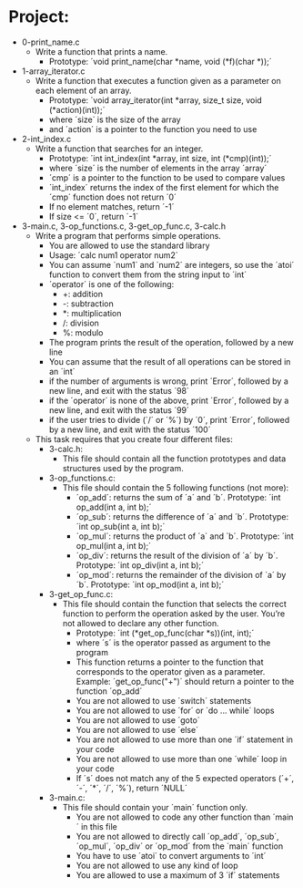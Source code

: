 # Project:

*  0-print_name.c
   - Write a function that prints a name.
     - Prototype: ´void print_name(char *name, void (*f)(char *));´
*  1-array_iterator.c
   - Write a function that executes a function given as a parameter on each element of an array.
     - Prototype: ´void array_iterator(int *array, size_t size, void (*action)(int));´
     - where ´size´ is the size of the array
     - and ´action´ is a pointer to the function you need to use
*  2-int_index.c
   - Write a function that searches for an integer.
     - Prototype: ´int int_index(int *array, int size, int (*cmp)(int));´
     - where ´size´ is the number of elements in the array ´array´
     - ´cmp´ is a pointer to the function to be used to compare values
     - ´int_index´ returns the index of the first element for which the ´cmp´ function does not return ´0´
     - If no element matches, return ´-1´
     - If size <= ´0´, return ´-1´
*  3-main.c, 3-op_functions.c, 3-get_op_func.c, 3-calc.h
   - Write a program that performs simple operations.
     - You are allowed to use the standard library
     - Usage: ´calc num1 operator num2´
     - You can assume ´num1´ and ´num2´ are integers, so use the ´atoi´ function to convert them from the string input to ´int´
     - ´operator´ is one of the following:
       - +: addition
       - -: subtraction
       - *: multiplication
       - /: division
       - %: modulo
     - The program prints the result of the operation, followed by a new line
     - You can assume that the result of all operations can be stored in an ´int´
     - if the number of arguments is wrong, print ´Error´, followed by a new line, and exit with the status ´98´
     - if the ´operator´ is none of the above, print ´Error´, followed by a new line, and exit with the status ´99´
     - if the user tries to divide (´/´ or ´%´) by ´0´, print ´Error´, followed by a new line, and exit with the status ´100´
   - This task requires that you create four different files:
     - 3-calc.h:
       - This file should contain all the function prototypes and data structures used by the program.
     - 3-op_functions.c:
       - This file should contain the 5 following functions (not more):
         - ´op_add´: returns the sum of ´a´ and ´b´. Prototype: ´int op_add(int a, int b);´
         - ´op_sub´: returns the difference of ´a´ and ´b´. Prototype: ´int op_sub(int a, int b);´
         - ´op_mul´: returns the product of ´a´ and ´b´. Prototype: ´int op_mul(int a, int b);´
         - ´op_div´: returns the result of the division of ´a´ by ´b´. Prototype: ´int op_div(int a, int b);´
         - ´op_mod´: returns the remainder of the division of ´a´ by ´b´. Prototype: ´int op_mod(int a, int b);´
     - 3-get_op_func.c: 
       - This file should contain the function that selects the correct function to perform the operation asked by the user. You’re not allowed to declare any other function.
         - Prototype: ´int (*get_op_func(char *s))(int, int);´
         - where ´s´ is the operator passed as argument to the program
         - This function returns a pointer to the function that corresponds to the operator given as a parameter. Example: ´get_op_func("+")´ should return a pointer to the function ´op_add´
         - You are not allowed to use ´switch´ statements
         - You are not allowed to use ´for´ or ´do ... while´ loops
         - You are not allowed to use ´goto´
         - You are not allowed to use ´else´
         - You are not allowed to use more than one ´if´ statement in your code
         - You are not allowed to use more than one ´while´ loop in your code
         - If ´s´ does not match any of the 5 expected operators (´+´, ´-´, ´*´, ´/´, ´%´), return ´NULL´
     - 3-main.c:
       - This file should contain your ´main´ function only.
         - You are not allowed to code any other function than ´main´ in this file
         - You are not allowed to directly call ´op_add´, ´op_sub´, ´op_mul´, ´op_div´ or ´op_mod´ from the ´main´ function
         - You have to use ´atoi´ to convert arguments to ´int´
         - You are not allowed to use any kind of loop
         - You are allowed to use a maximum of 3 ´if´ statements
